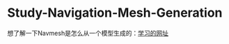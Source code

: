 # Study-Navigation-Mesh-Generation
想了解一下Navmesh是怎么从一个模型生成的：[学习的网址](http://www.critterai.org/projects/nmgen_study/)
